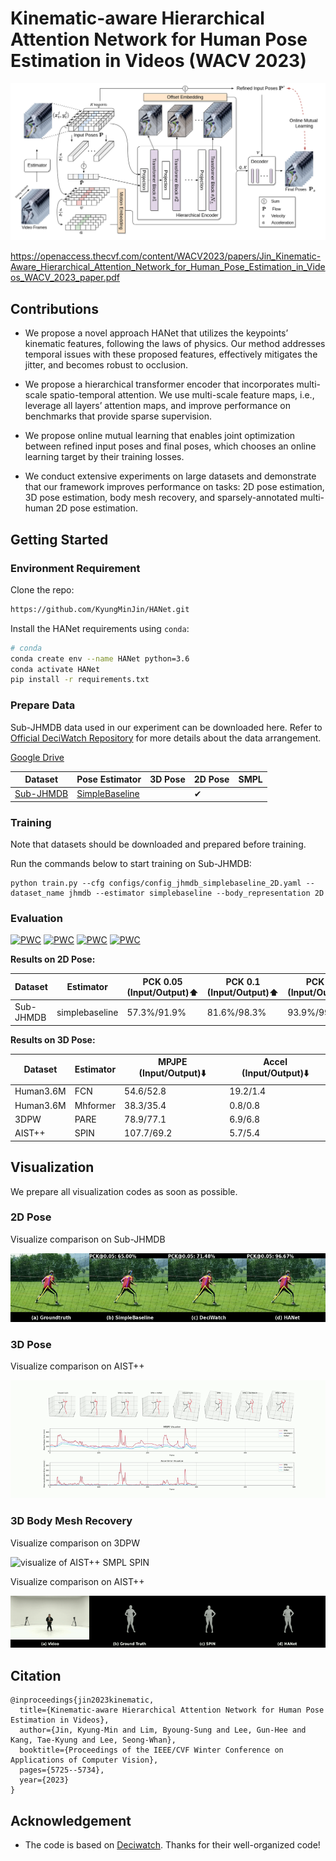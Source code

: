 # Kinematic-aware Hierarchical Attention Network for Human Pose Estimation in Videos (WACV 2023)

![The framework of HANet](./docs/assets/HANet.png)

https://openaccess.thecvf.com/content/WACV2023/papers/Jin_Kinematic-Aware_Hierarchical_Attention_Network_for_Human_Pose_Estimation_in_Videos_WACV_2023_paper.pdf

## Contributions

- We propose a novel approach HANet that utilizes the keypoints’ kinematic features, following the laws of physics. Our method addresses temporal issues with these proposed features, effectively mitigates the jitter, and becomes robust to occlusion.

- We propose a hierarchical transformer encoder that incorporates multi-scale spatio-temporal attention. We use multi-scale feature maps, i.e., leverage all layers’ attention maps, and improve performance on benchmarks that provide sparse supervision.

- We propose online mutual learning that enables joint optimization between refined input poses and final poses, which chooses an online learning target by their training losses.

- We conduct extensive experiments on large datasets and demonstrate that our framework improves performance on tasks: 2D pose estimation, 3D pose estimation, body mesh recovery, and sparsely-annotated multi-human 2D pose estimation.

## Getting Started

### Environment Requirement

Clone the repo:

```bash
https://github.com/KyungMinJin/HANet.git
```

Install the HANet requirements using `conda`:

```bash
# conda
conda create env --name HANet python=3.6
conda activate HANet
pip install -r requirements.txt
```

### Prepare Data

Sub-JHMDB data used in our experiment can be downloaded here. Refer to [Official DeciWatch Repository](https://github.com/cure-lab/DeciWatch) for more details about the data arrangement.

[Google Drive](https://drive.google.com/drive/folders/1uLpuRcRbbVqmyndCnuuaW7qRACJaqMX1?usp=sharing)

| Dataset                                  | Pose Estimator                                                               | 3D Pose | 2D Pose | SMPL |
| ---------------------------------------- | ---------------------------------------------------------------------------- | ------- | ------- | ---- |
| [Sub-JHMDB](http://jhmdb.is.tue.mpg.de/) | [SimpleBaseline](https://github.com/microsoft/human-pose-estimation.pytorch) |         | ✔       |      |

### Training

Note that datasets should be downloaded and prepared before training.

Run the commands below to start training on Sub-JHMDB:

```shell script
python train.py --cfg configs/config_jhmdb_simplebaseline_2D.yaml --dataset_name jhmdb --estimator simplebaseline --body_representation 2D
```

### Evaluation

[![PWC](https://img.shields.io/endpoint.svg?url=https://paperswithcode.com/badge/kinematic-aware-hierarchical-attention/pose-estimation-on-jhmdb)](https://paperswithcode.com/sota/pose-estimation-on-jhmdb?p=kinematic-aware-hierarchical-attention)
[![PWC](https://img.shields.io/endpoint.svg?url=https://paperswithcode.com/badge/kinematic-aware-hierarchical-attention/3d-human-pose-estimation-on-3dpw)](https://paperswithcode.com/sota/3d-human-pose-estimation-on-3dpw?p=kinematic-aware-hierarchical-attention)
[![PWC](https://img.shields.io/endpoint.svg?url=https://paperswithcode.com/badge/kinematic-aware-hierarchical-attention/3d-human-pose-estimation-on-aist)](https://paperswithcode.com/sota/3d-human-pose-estimation-on-aist?p=kinematic-aware-hierarchical-attention)
[![PWC](https://img.shields.io/endpoint.svg?url=https://paperswithcode.com/badge/kinematic-aware-hierarchical-attention/3d-human-pose-estimation-on-human36m)](https://paperswithcode.com/sota/3d-human-pose-estimation-on-human36m?p=kinematic-aware-hierarchical-attention)


**Results on 2D Pose:**

| Dataset   | Estimator      | PCK 0.05 (Input/Output):arrow_up: | PCK 0.1 (Input/Output):arrow_up: | PCK 0.2 (Input/Output):arrow_up: | Checkpoint                                                                                           |
| --------- | -------------- | --------------------------------- | -------------------------------- | -------------------------------- | ---------------------------------------------------------------------------------------------------- |
| Sub-JHMDB | simplebaseline | 57.3%/91.9%                       | 81.6%/98.3%                      | 93.9%/99.6%                      | [Google Drive](https://drive.google.com/drive/folders/11A5NFkViDgQNyCGGwsmhAbUkwmV36M-E?usp=sharing) |

**Results on 3D Pose:**

| Dataset | Estimator | MPJPE (Input/Output):arrow_down: | Accel (Input/Output):arrow_down: |
| ------- | --------- | ------------------ | ------------------ |
| Human3.6M | FCN | 54.6/52.8                       | 19.2/1.4                     | 
| Human3.6M | Mhformer | 38.3/35.4                  | 0.8/0.8                      | 
| 3DPW | PARE | 78.9/77.1                       | 6.9/6.8                          | 
| AIST++ | SPIN | 107.7/69.2                       | 5.7/5.4                       | 

## Visualization

We prepare all visualization codes as soon as possible.

### 2D Pose

Visualize comparison on Sub-JHMDB

![visualize of Sub-JHMDB 2D SimpleBaseline](./docs/assets/jhmdb.gif)

### 3D Pose

Visualize comparison on AIST++

![visualize of AIST++ 3D SPIN](./docs/assets/aist_3D.gif)

### 3D Body Mesh Recovery

Visualize comparison on 3DPW

![visualize of AIST++ SMPL SPIN](./docs/assets/pw3d_smpl.gif)

Visualize comparison on AIST++

![visualize of AIST++ SMPL SPIN](./docs/assets/aist_smpl.gif)

## Citation

```
@inproceedings{jin2023kinematic,
  title={Kinematic-aware Hierarchical Attention Network for Human Pose Estimation in Videos},
  author={Jin, Kyung-Min and Lim, Byoung-Sung and Lee, Gun-Hee and Kang, Tae-Kyung and Lee, Seong-Whan},
  booktitle={Proceedings of the IEEE/CVF Winter Conference on Applications of Computer Vision},
  pages={5725--5734},
  year={2023}
}
```

## Acknowledgement

- The code is based on [Deciwatch](https://github.com/cure-lab/DeciWatch). Thanks for their well-organized code!
